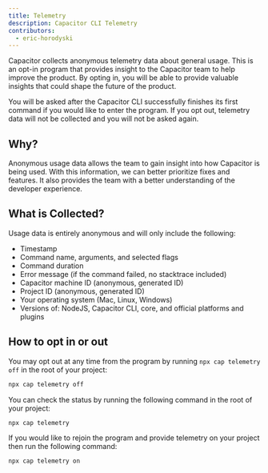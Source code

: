 ```yaml
---
title: Telemetry
description: Capacitor CLI Telemetry
contributors:
  - eric-horodyski
---
```


Capacitor collects anonymous telemetry data about general usage. This is an opt-in program that provides insight to the Capacitor team to help improve the product. By opting in, you will be able to provide valuable insights that could shape the future of the product.

You will be asked after the Capacitor CLI successfully finishes its first command if you would like to enter the program. If you opt out, telemetry data will not be collected and you will not be asked again.

## Why?

Anonymous usage data allows the team to gain insight into how Capacitor is being used. With this information, we can better prioritize fixes and features. It also provides the team with a better understanding of the developer experience.

## What is Collected?

Usage data is entirely anonymous and will only include the following:

* Timestamp
* Command name, arguments, and selected flags
* Command duration
* Error message (if the command failed, no stacktrace included)
* Capacitor machine ID (anonymous, generated ID)
* Project ID (anonymous, generated ID)
* Your operating system (Mac, Linux, Windows)
* Versions of: NodeJS, Capacitor CLI, core, and official platforms and plugins

## How to opt in or out

You may opt out at any time from the program by running `npx cap telemetry off` in the root of your project:

```bash
npx cap telemetry off
```

You can check the status by running the following command in the root of your project:

```bash
npx cap telemetry
```

If you would like to rejoin the program and provide telemetry on your project then run the following command:

```bash
npx cap telemetry on
```
